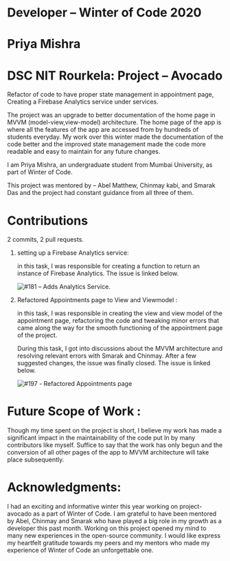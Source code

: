 # Developer – Winter of Code 2020

# Priya Mishra

# DSC NIT Rourkela: Project – Avocado 

Refactor of code to have proper state management in appointment page, Creating a Firebase Analytics service under services.     

The project was an upgrade to better documentation of the home page in MVVM (model-view,view-model) architecture. The home page of the app is where all the features of the app are accessed from by hundreds of students everyday. My work over this winter made the documentation of the code better and the improved state management made the code more readable and easy to maintain for any future changes.

I am Priya Mishra, an undergraduate student from Mumbai University, as part of Winter of Code.

This project was mentored by – Abel Matthew, Chinmay kabi, and Smarak Das and the project had constant guidance from all three of them.

# Contributions

2 commits, 2 pull requests.    

1) setting up a Firebase Analytics service:

	in this task, I was responsible for creating a function to return an 	instance of Firebase Analytics. The issue is linked below.


 	![#181](https://github.com/dscnitrourkela/project-avocado/pull/181) – Adds Analytics Service.



2) Refactored Appointments page to View and Viewmodel :

	in this task, I was responsible in creating the view and view 	model of the appointment page, refactoring the code and tweaking 	minor errors that came along the way for the smooth functioning of the appointment page of the project.

	During this task, I got into discussions about the MVVM 	architecture and resolving relevant errors with Smarak and 	Chinmay. After a few suggested changes, the issue was finally 	closed. The issue is linked below.

	![#197](https://github.com/dscnitrourkela/project-avocado/pull/197)  -  Refactored Appointments page


# Future Scope of Work :

Though my time spent on the project is short, I believe my work has made a significant impact in the maintainability of the code put In by many contributors like myself. Suffice to say that the work has only begun and the conversion of all other pages of the app to MVVM architecture will take place subsequently.

# Acknowledgments:

I had an exciting and informative winter this year working on project-avocado as a part of Winter of Code. I am grateful to have been mentored by Abel, Chinmay and Smarak who have played a big role in my growth as a developer this past month. Working on this project opened my mind to many new experiences in the open-source community. I would like express my heartfelt gratitude towards my peers and my mentors who made my experience of Winter of Code an unforgettable one.     
